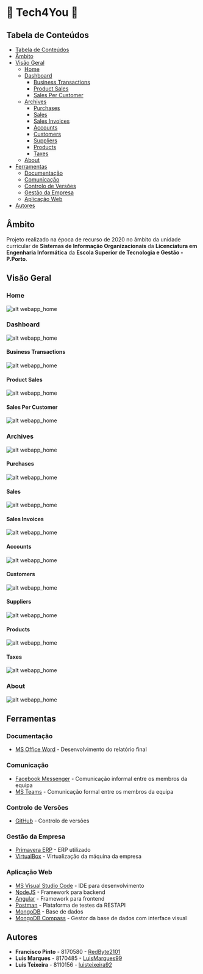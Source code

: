 # :floppy_disk: Tech4You :floppy_disk:

## Tabela de Conteúdos

- [Tabela de Conteúdos](#tabela-de-conteúdos)
- [Âmbito](#âmbito)
- [Visão Geral](#visão-geral)
    - [Home](#home)
    - [Dashboard](#dashboard)
        - [Business Transactions](#business-transactions)
        - [Product Sales](#product-sales)
        - [Sales Per Customer](#sales-per-customer)
    - [Archives](#archives)
        - [Purchases](#purchases)
        - [Sales](#sales)
        - [Sales Invoices](#sales-invoices)
        - [Accounts](#accounts)
        - [Customers](#customers)
        - [Suppliers](#suppliers)
        - [Products](#products)
        - [Taxes](#taxes)
    - [About](#about)
- [Ferramentas](#ferramentas)
	- [Documentação](#documentação)
	- [Comunicação](#comunicação)
	- [Controlo de Versões](#controlo-de-versões)
	- [Gestão da Empresa](#gestão-da-empresa)
	- [Aplicação Web](#aplicação-web)
- [Autores](#autores)
	
## Âmbito

Projeto realizado na época de recurso de 2020 no âmbito da unidade curricular de **Sistemas de Informação Organizacionais** da **Licenciatura em Engenharia Informática** da **Escola Superior de Tecnologia e Gestão - P.Porto**.

## Visão Geral

### Home

![alt webapp_home](./docs/Prints/Webapp/01.Home.png)

### Dashboard

![alt webapp_home](./docs/Prints/Webapp/02.Dashboards.png)

#### Business Transactions

![alt webapp_home](./docs/Prints/Webapp/03.Dashboard_Business_Transactions.png)

#### Product Sales

![alt webapp_home](./docs/Prints/Webapp/04.Dashboard_Product_Sales.png)

#### Sales Per Customer

![alt webapp_home](./docs/Prints/Webapp/05.Dashboard_Sales_Per_Customer.png)

### Archives

![alt webapp_home](./docs/Prints/Webapp/11.Archives.png)

#### Purchases

![alt webapp_home](./docs/Prints/Webapp/12.Archives_Purchases.png)

#### Sales

![alt webapp_home](./docs/Prints/Webapp/13.Archives_Sales.png)

#### Sales Invoices

![alt webapp_home](./docs/Prints/Webapp/14.Archives_Sales_Invoices.png)

#### Accounts

![alt webapp_home](./docs/Prints/Webapp/15.Archives_Accounts.png)

#### Customers

![alt webapp_home](./docs/Prints/Webapp/16.Archives_Customers.png)

#### Suppliers

![alt webapp_home](./docs/Prints/Webapp/17.Archives_Suppliers.png)

#### Products

![alt webapp_home](./docs/Prints/Webapp/18.Archives_Products.png)

#### Taxes

![alt webapp_home](./docs/Prints/Webapp/19.Archives_Taxes.png)

### About

![alt webapp_home](./docs/Prints/Webapp/20.About.png)

## Ferramentas

### Documentação

- [MS Office Word](https://www.microsoft.com/pt-pt/microsoft-365/word) - Desenvolvimento do relatório final

### Comunicação

- [Facebook Messenger](https://www.messenger.com/) - Comunicação informal entre os membros da equipa
- [MS Teams](https://teams.microsoft.com/) - Comunicação formal entre os membros da equipa

### Controlo de Versões

- [GitHub](https://github.com/) - Controlo de versões

### Gestão da Empresa

- [Primavera ERP](https://pt.primaverabss.com/pt/) - ERP utilizado
- [VirtualBox](https://www.virtualbox.org/) - Virtualização da máquina da empresa

### Aplicação Web

- [MS Visual Studio Code](https://code.visualstudio.com/) - IDE para desenvolvimento
- [NodeJS](https://nodejs.org/en/) - Framework para backend
- [Angular](https://angular.io/) - Framework para frontend
- [Postman](https://www.postman.com/) - Plataforma de testes da RESTAPI
- [MongoDB](https://www.mongodb.com/) - Base de dados
- [MongoDB Compass](https://www.mongodb.com/products/compass) - Gestor da base de dados com interface visual

## Autores

- **Francisco Pinto** - 8170580 - [RedByte2101](https://github.com/RedByte2101)
- **Luis Marques** - 8170485 - [LuisMarques99](https://github.com/LuisMarques99)
- **Luis Teixeira** - 8110156 - [luisteixeira92](https://github.com/luisteixeira92)
